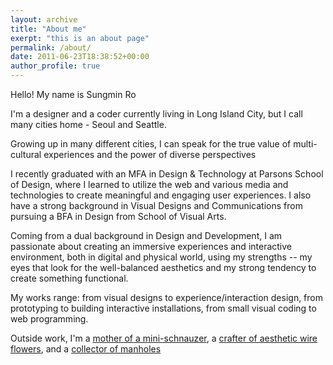 ```yaml
---
layout: archive
title: "About me"
exerpt: "this is an about page"
permalink: /about/
date: 2011-06-23T18:38:52+00:00
author_profile: true
---
```


Hello! My name is Sungmin Ro

I'm a designer and a coder currently living in Long Island City, but I call many cities home - Seoul and Seattle.

Growing up in many different cities, I can speak for the true value of multi-cultural experiences and the power of diverse perspectives

I recently graduated with an MFA in Design & Technology at Parsons School of Design, where I learned to utilize the web and various media and technologies to create meaningful and engaging user experiences. I also have a strong background in Visual Designs and Communications from pursuing a BFA in Design from School of Visual Arts.

Coming from a dual background in Design and Development, I am passionate about creating an immersive experiences and interactive environment, both in digital and physical world, using my strengths -- my eyes that look for the well-balanced aesthetics and my strong tendency to create something functional.

My works range:
from visual designs to experience/interaction design,
from prototyping to building interactive installations,
from small visual coding to web programming.

Outside work, I'm a [mother of a mini-schnauzer](https://www.instagram.com/cookee_dawg/), a [crafter of aesthetic wire flowers](https://www.instagram.com/minniemadeny/), and a [collector of manholes](https://www.instagram.com/manholeism/)
